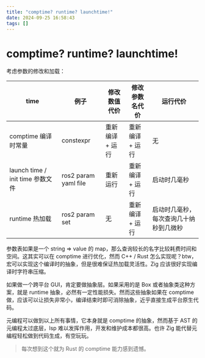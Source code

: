 ```yaml
---
title: "comptime? runtime? launchtime!"
date: 2024-09-25 16:58:43
tags: []
---
```

# comptime? runtime? launchtime!

考虑参数的修改和加载：

| time                             | 例子                 | 修改数值代价    | 修改参数名代价  | 运行代价                               |
| -------------------------------- | -------------------- | --------------- | --------------- | -------------------------------------- |
| comptime 编译时常量              | constexpr            | 重新编译 + 运行 | 重新编译 + 运行 | 无                                     |
| launch time / init time 参数文件 | ros2 param yaml file | 重新运行        | 重新编译 + 运行 | 启动时几毫秒                           |
| runtime 热加载                   | ros2 param set       | 无              | 重新编译 + 运行 | 启动时几毫秒，每次查询几十纳秒到几微秒 |

参数表如果是一个 string => value 的 map，那么查询较长的名字比较耗费时间和空间。这其实可以在 comptime 进行优化，然而 C++ / Rust 怎么实现呢？btw，宏可以实现这个编译时的抽象，但是很难保证热加载灵活性。Zig 应该很好实现编译时字符串压缩。

如果做一个跨平台 GUI，肯定要做抽象层。如果采用的是 Box<dyn Trait> 或者抽象类这种方案，就是 runtime 抽象，必然有一定性能损失。然而这些抽象如果在 comptime 做，应该可以让损失非常小，编译结束时即可消除抽象，近乎直接生成平台原生代码。

元编程可以做到以上所有事情，它本身就是 comptime 的抽象，然而基于 AST 的元编程太过底层，lsp 难以发挥作用，开发和维护成本都很高。也许 Zig 能代替元编程轻松做到代码生成，有空玩玩。

> 每次想到这个就为 Rust 的 comptime 能力感到遗憾。
